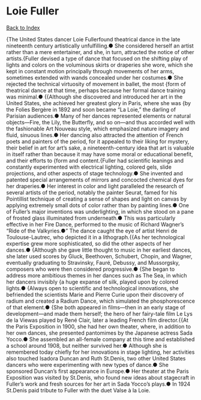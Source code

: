 # Loie Fuller
[Back to Index](https://github.com/windows10010/tpoExtractor/blob/master/README.md)

{The United States dancer Loie Fullerfound theatrical dance in the late nineteenth century artistically unfulfilling.● She considered herself an artist rather than a mere entertainer, and she, in turn, attracted the notice of other artists.{Fuller devised a type of dance that focused on the shifting play of lights and colors on the voluminous skirts or draperies she wore, which she kept in constant motion principally through movements of her arms, sometimes extended with wands concealed under her costumes.● She rejected the technical virtuosity of movement in ballet, the most {form of theatrical dance at that time, perhaps because her formal dance training was minimal.● {{Although she discovered and introduced her art in the United States, she achieved her greatest glory in Paris, where she was {by the Folies Bergère in 1892 and soon became “La Loie,” the darling of Parisian audiences.● Many of her dances represented elements or natural objects—Fire, the Lily, the Butterfly, and so on—and thus accorded well with the fashionable Art Nouveau style, which emphasized nature imagery and fluid, sinuous lines.● Her dancing also attracted the attention of French poets and painters of the period, for it appealed to their liking for mystery, their belief in art for art’s sake, a nineteenth-century idea that art is valuable in itself rather than because it may have some moral or educational benefit, and their efforts to {form and content.{Fuller had scientific leanings and constantly experimented with electrical lighting, colored gels, slide projections, and other aspects of stage technology.● She invented and patented special arrangements of mirrors and concocted chemical dyes for her draperies.● Her interest in color and light paralleled the research of several artists of the period, notably the painter Seurat, famed for his Pointillist technique of creating a sense of shapes and light on canvas by applying extremely small dots of color rather than by painting lines.● One of Fuller’s major inventions was underlighting, in which she stood on a pane of frosted glass illuminated from underneath.● This was particularly effective in her Fire Dance, performed to the music of Richard Wagner’s “Ride of the Valkyries.●” The dance caught the eye of artist Henri de Toulouse-Lautrec, who depicted it in a lithograph.{{As her technological expertise grew more sophisticated, so did the other aspects of her dances.● {Although she gave little thought to music in her earliest dances, she later used scores by Gluck, Beethoven, Schubert, Chopin, and Wagner, eventually graduating to Stravinsky, Fauré, Debussy, and Mussorgsky, composers who were then considered progressive.● {She began to address more ambitious themes in her dances such as The Sea, in which her dancers invisibly {a huge expanse of silk, played upon by colored lights.● {Always open to scientific and technological innovations, she befriended the scientists Marie and Pierre Curie upon their discovery of radium and created a Radium Dance, which simulated the phosphorescence of that element.● {She both appeared in films—then in an early stage of development—and made them herself; the hero of her fairy-tale film Le Lys de la Viewas played by René Clair, later a leading French film director.{{At the Paris Exposition in 1900, she had her own theater, where, in addition to her own dances, she presented pantomimes by the Japanese actress Sada Yocco.● She assembled an all-female company at this time and established a school around 1908, but neither survived her.● Although she is remembered today chiefly for her innovations in stage lighting, her activities also touched Isadora Duncan and Ruth St.Denis, two other United States dancers who were experimenting with new types of dance.● She sponsored Duncan’s first appearance in Europe.● Her theater at the Paris Exposition was visited by St.Denis, who found new ideas about stagecraft in Fuller’s work and fresh sources for her art in Sada Yocco’s plays.● In 1924 St.Denis paid tribute to Fuller with the duet Valse à la Loie.